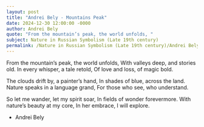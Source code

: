 ```yaml
---
layout: post
title: "Andrei Bely - Mountains Peak"
date: 2024-12-30 12:00:00 -0000
author: Andrei Bely
quote: "From the mountain’s peak, the world unfolds, "
subject: Nature in Russian Symbolism (Late 19th century)
permalink: /Nature in Russian Symbolism (Late 19th century)/Andrei Bely/Andrei Bely - Mountains Peak
---
```


From the mountain’s peak, the world unfolds, 
With valleys deep, and stories old.
In every whisper, a tale retold, 
Of love and loss, of magic bold.

The clouds drift by, a painter’s hand, 
In shades of blue, across the land.
Nature speaks in a language grand, 
For those who see, who understand.

So let me wander, let my spirit soar, 
In fields of wonder forevermore.
With nature’s beauty at my core, 
In her embrace, I will explore.

- Andrei Bely
